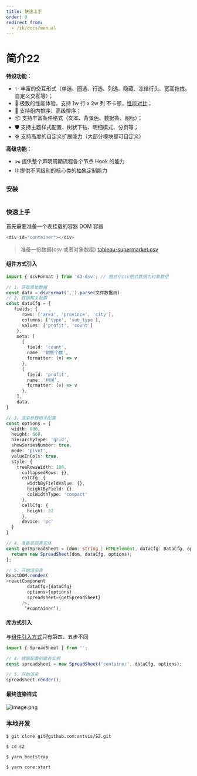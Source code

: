 ```yaml
---
title: 快速上手
order: 0
redirect_from:
  - /zh/docs/manual
---
```


# 简介22

**特设功能：**

- ✨ 丰富的交互形式（单选、圈选、行选、列选、隐藏、冻结行头、宽高拖拽，自定义交互等）；
- 🌈 极致的性能体验，支持 1w 行 x 2w 列 不卡顿，[性能对比]()；
- 🎨 支持组内排序、高级排序；
- 📦 支持丰富条件格式（文本、背景色、数据条、图标）；
- 🛡 支持主题样式配置、树状下钻、明细模式、分页等；
- ⚙️ 支持高度的自定义扩展能力（大部分模块都可自定义）

**高级功能：**

- ✂️ 提供整个声明周期流程各个节点 Hook 的能力
- ⛓ 提供不同级别的核心类的抽象定制能力

### 安装

```typescript

```

### 快速上手

首先需要准备一个表挂载的容器 DOM 容器

```typescript
<div id="container"></div>
```

> 准备一份数据(csv 或者对象数组) [tableau-supermarket.csv]()

#### 组件方式引入

```typescript
import { dsvFormat } from 'd3-dsv'; // 格式化csv格式数据为对象数组

// 1、获取原始数据
const data = dsvFormat(',').parse(文件数据流)
// 2、数据相关配置
const dataCfg = {
   fields: {
      rows: ['area', 'province', 'city'],
      columns: ['type', 'sub_type'],
      values: ['profit', 'count']
    },
    meta: [
      {
        field: 'count',
        name: '销售个数',
        formatter: (v) => v
      },
      {
        field: 'profit',
        name: '利润',
        formatter: (v) => v
      },
    ],
    data,
}

// 3、渲染参数相关配置
const options = {
  width: 800,
  height: 660,
  hierarchyType: 'grid',
  showSeriesNumber: true,
  mode: 'pivot',
  valueInCols: true,
  style: {
    treeRowsWidth: 100,
      collapsedRows: {},
      colCfg: {
        widthByFieldValue: {},
        heightByField: {},
        colWidthType: 'compact'
      },
      cellCfg: {
        height: 32
      },
      device: 'pc'
  }
}

// 4、准备底层表实体
const getSpreadSheet = (dom: string | HTMLElement, dataCfg: DataCfg, options: SpreadsheetOptions) => {
  return new SpreadSheet(dom, dataCfg, options);
};

// 5、开始渲染表
ReactDOM.render(
<reactComponent
        dataCfg={dataCfg}
        options={options}
        spreadsheet={getSpreadSheet}
      />,
       ’#container‘);


```

#### 库方式引入

与[组件引入方式](#UWOYd)只有第四、五步不同

```typescript
import { SpreadSheet } from '';

// 4、根据配置创建表实例
const spreadsheet = new SpreadSheet('container', dataCfg, options);

// 5、开始渲染
spreadsheet.render();
```

#### 最终渲染样式

![image.png](https://intranetproxy.alipay.com/skylark/lark/0/2020/png/60482/1599481177077-35d79073-067f-480b-b7bb-205960225eae.png#align=left&display=inline&height=433&margin=%5Bobject%20Object%5D&name=image.png&originHeight=1082&originWidth=1748&size=188209&status=done&style=none&width=699)

### 本地开发

```shell
$ git clone git@github.com:antvis/S2.git

$ cd s2

$ yarn bootstrap

$ yarn core:start
```
